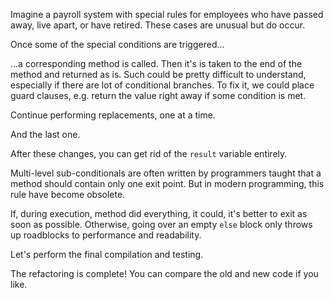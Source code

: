 Imagine a payroll system with special rules for employees who have passed away, live apart, or have retired. These cases are unusual but do occur.

Once some of the special conditions are triggered...

...a corresponding method is called. Then it's is taken to the end of the method and returned as is. Such could be pretty difficult to understand, especially if there are lot of conditional branches. To fix it, we could place guard clauses, e.g. return the value right away if some condition is met.

Continue performing replacements, one at a time.

And the last one.

After these changes, you can get rid of the <code>result</code> variable entirely.

Multi-level sub-conditionals are often written by programmers taught that a method should contain only one exit point. But in modern programming, this rule have become obsolete.

If, during execution, method did everything, it could, it's better to exit as soon as possible. Otherwise, going over an empty <code>else</code> block only throws up roadblocks to performance and readability.

Let's perform the final compilation and testing.

The refactoring is complete! You can compare the old and new code if you like.
